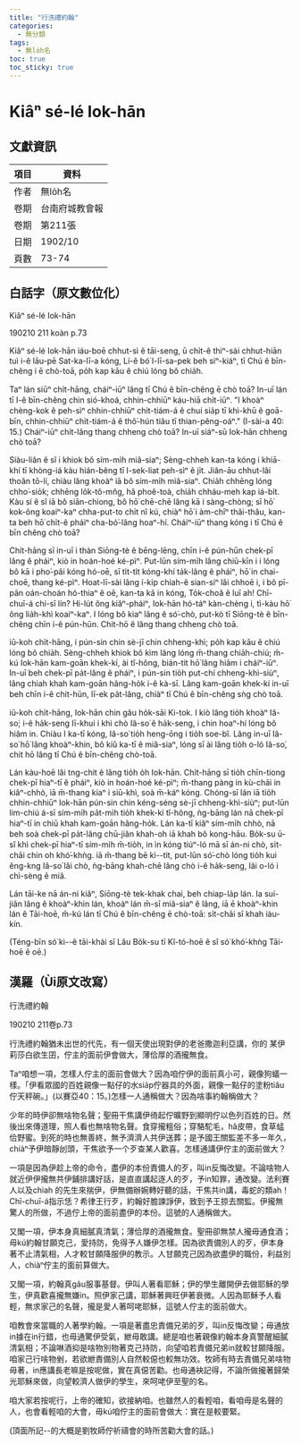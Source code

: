 ```yaml
---
title: "行洗禮約翰"
categories:
  - 無分類
tags:
  - 無lo̍h名
toc: true
toc_sticky: true
---
```


# Kiâⁿ sé-lé Iok-hān

## 文獻資訊

| 項目 | 資料 |
|---|---|
| 作者 | 無lo̍h名 |
| 卷期 | 台南府城教會報 |
| 卷期 | 第211張 |
| 日期 | 1902/10 |
| 頁數 | 73-74 |

## 白話字（原文數位化）

Kiâⁿ sé-lé Iok-hān

190210 211 koàn p.73

Kiâⁿ sé-lé Iok-hān iáu-boē chhut-sì ê tāi-seng, ū chi̍t-ê thiⁿ-sài chhut-hiān tuì i-ê lāu-pē Sat-ka-lī-a kóng, Lí-ê bó͘ I-lī-sa-pek beh siⁿ-kiáⁿ, tī Chú ê bīn-chêng i ē chò-toā, po̍h kap kāu ê chiú lóng bô chia̍h.

Taⁿ lán siūⁿ chi̍t-hāng, cháiⁿ-iūⁿ lâng tī Chú ê bīn-chêng ē chò toā? In-uī lán tī I-ê bīn-chêng chin sió-khoá, chhin-chhiūⁿ káu-hiā chi̍t-iūⁿ. "I khoàⁿ chèng-kok ê peh-sìⁿ chhin-chhiūⁿ chi̍t-tiám-á ê chuí sia̍p tī khì-khū ê goā-bīn, chhin-chhiūⁿ chi̍t-tiám-á ê thô͘-hún tiâu tī thian-pêng-oáⁿ." (I-sài-a 40: 15.) Cháiⁿ-iūⁿ chi̍t-lâng thang chheng chò toā? In-uī siáⁿ-sū Iok-hān chheng chò toā?

Siàu-liân ê sî i khiok bô sím-mi̍h miâ-siaⁿ; Sèng-chheh kan-ta kóng i khiā-khí tī khòng-iá kàu hián-bêng tī I-sek-liat peh-sìⁿ ê ji̍t. Jiân-āu chhut-lâi thoân tō-lí, chiàu lâng khoàⁿ iā bô sím-mi̍h miâ-siaⁿ. Chia̍h chhēng lóng chho͘-sio̍k; chhēng lo̍k-tô-mn̂g, hâ phoê-toà, chia̍h chháu-meh kap iá-bi̍t. Kàu sí ê sî iā bô siān-chiong, bô hō͘ chē-chē lâng kā i sàng-chòng; sī hō͘ kok-ông koaiⁿ-kaⁿ chha-put-to chi̍t nî kú, chiàⁿ hō͘ i àm-chīⁿ thâi-thâu, kan-ta beh hō͘ chi̍t-ê pháiⁿ cha-bó͘-lâng hoaⁿ-hí. Cháiⁿ-iūⁿ thang kóng i tī Chú ê bīn chêng chò toā?

Chi̍t-hāng sī in-uī i thàn Siōng-tè ê bēng-lēng, chīn i-ê pún-hūn chek-pī lâng ê pháiⁿ, kiò in hoán-hoé ké-pìⁿ. Put-lūn sím-mi̍h lâng chiū-kīn i i lóng bô kā i pho͘-pâi kóng hó-oē, sī ti̍t-ti̍t kóng-khí ta̍k-lâng ê pháiⁿ, hō͘ in chai-choē, thang ké-pìⁿ. Hoat-lī-sài lâng í-ki̍p chiah-ê sian-siⁿ lâi chhoē i, i bô pī-pān oán-choán hó-thiaⁿ ê oē, kan-ta kā in kóng, To̍k-choâ ê luī ah! Chī-chuī-á chí-sī lín? Hi-lu̍t ông kiâⁿ-pháiⁿ, Iok-hān hó-táⁿ kàn-chèng i, tì-kàu hō͘ ông lia̍h-khì koaiⁿ-kaⁿ. I lóng bô kiaⁿ lâng ê só͘-chò, put-kò tī Siōng-tè ê bīn-chêng chīn i-ê pún-hūn. Chit-hō ê lâng thang chheng chò toā.

iū-koh chi̍t-hāng, i pún-sin chin sè-jī chin chheng-khì; po̍h kap kāu ê chiú lóng bô chia̍h. Sèng-chheh khiok bô kìm lâng lóng m̄-thang chia̍h-chiú; m̄-kú Iok-hān kam-goān khek-kí, ài tî-hông, bián-tit hō͘ lâng hiâm i cháiⁿ-iūⁿ. In-uī beh chek-pī pa̍t-lâng ê pháiⁿ, i pún-sin tio̍h put-chí chheng-khì-siùⁿ, lâng chiah khah kam-goān hâng-ho̍k i-ê kà-sī. Lâng kam-goān khek-kí in-uī beh chīn i-ê chit-hūn, lī-ek pa̍t-lâng, chiàⁿ tī Chú ê bīn-chêng sǹg chò toā.

iū-koh chi̍t-hāng, Iok-hān chin gâu ho̍k-sāi Ki-tok. I kiò lâng tio̍h khoàⁿ Iâ-so͘; i-ê ha̍k-seng lī-khui i khì chò Iâ-so͘ ê ha̍k-seng, i chin hoaⁿ-hí lóng bô hiâm in. Chiàu I ka-tī kóng, Iâ-so͘ tio̍h heng-ōng i tio̍h soe-bî. Lâng in-uī Iâ-so͘ hō͘ lâng khoàⁿ-khin, bô kiû ka-tī ê miâ-siaⁿ, lóng sī ài lâng tio̍h o-ló Iâ-so͘, chit hō lâng tī Chú ê bīn-chêng chò-toā.

Lán kàu-hoē lâi tng-chit ê lâng tio̍h o̍h Iok-hān. Chi̍t-hāng sī tio̍h chīn-tiong chek-pī hiaⁿ-tī ê pháiⁿ, kiò in hoán-hoé ké-pìⁿ; m̄-thang pàng in kù-chāi in kiâⁿ-chhò, iā m̄-thang kiaⁿ i siū-khì, soà m̄-káⁿ kóng. Chóng-sī lán iā tio̍h chhin-chhiūⁿ Iok-hān pún-sin chin kéng-séng sè-jī chheng-khì-siùⁿ; put-lūn lim-chiú á-sī sím-mi̍h pa̍t-mi̍h tio̍h khek-kí tî-hông, ǹg-bāng lán nā chek-pī hiaⁿ-tī in chiū khah kam-goān hâng-ho̍k. Lán ka-tī kiâⁿ sím-mi̍h chhò, nā beh soà chek-pī pa̍t-lâng chū-jiân khah-oh iā khah bô kong-hāu. Bo̍k-su ū-sî khì chek-pī hiaⁿ-tī sím-mi̍h m̄-tio̍h, in ìn kóng tiúⁿ-ló mā sī án-ni chò, si̍t-chāi chin oh khó͘-khǹg. iā m̄-thang bē kì--tit, put-lūn só͘-chò lóng tio̍h kui êng-kng Iâ-so͘ lâi chò, ǹg-bāng khah-chē lâng chò i-ê ha̍k-seng, lâi o-ló i chì-sèng ê miâ.

Lán tāi-ke nā án-ni kiâⁿ, Siōng-tè tek-khak chai, beh chiap-la̍p lán. Ia sui-jiân lâng ê khoàⁿ-khin lán, khoàⁿ lán m̄-sī miâ-siaⁿ ê lâng, iā ē khoàⁿ-khin lán ê Tāi-hoē, m̄-kú lán tī Chú ê bīn-chêng ē chò-toā: si̍t-chāi sī khah iàu-kín.

(Téng-bīn só͘ kì--ê tāi-khài sī Lâu Bo̍k-su tī Kî-tó-hoē ê sî só͘ khó͘-khǹg Tāi-hoē ê oē.)

## 漢羅（Ùi原文改寫）

行洗禮約翰

190210 211卷p.73

行洗禮約翰猶未出世的代先，有一個天使出現對伊的老爸撒迦利亞講，你的 某伊莉莎白欲生囝，佇主的面前伊會做大，薄佮厚的酒攏無食。

Taⁿ咱想一項，怎樣人佇主的面前會做大？因為咱佇伊的面前真小可，親像狗蟻一樣。「伊看眾國的百姓親像一點仔的水sia̍p佇器具的外面，親像一點仔的塗粉tiâu佇天秤碗。」(以賽亞40：15。)怎樣一人通稱做大？因為啥事約翰稱做大？

少年的時伊卻無啥物名聲；聖冊干焦講伊徛起佇曠野到顯明佇以色列百姓的日。然後出來傳道理，照人看也無啥物名聲。食穿攏粗俗；穿駱駝毛，hâ皮帶，食草蜢佮野蜜。到死的時也無善終，無予濟濟人共伊送葬；是予國王關監差不多一年久，chiàⁿ予伊暗靜刣頭，干焦欲予一个歹查某人歡喜。怎樣通講伊佇主的面前做大？

一項是因為伊趁上帝的命令，盡伊的本份責備人的歹，叫in反悔改變。不論啥物人就近伊伊攏無共伊鋪排講好話，是直直講起逐人的歹，予in知罪，通改變。法利賽人以及chiah 的先生來揣伊，伊無備辦婉轉好聽的話，干焦共in講，毒蛇的類ah！Chī-chuī-á指示恁？希律王行歹，約翰好膽諫諍伊，致到予王掠去關監。伊攏無驚人的所做，不過佇上帝的面前盡伊的本份。這號的人通稱做大。

又閣一項，伊本身真細膩真清氣；薄佮厚的酒攏無食。聖冊卻無禁人攏毋通食酒；毋kú約翰甘願克己，愛持防，免得予人嫌伊怎樣。因為欲責備別人的歹，伊本身著不止清氣相，人才較甘願降服伊的教示。人甘願克己因為欲盡伊的職份，利益別人，chiàⁿ佇主的面前算做大。

又閣一項，約翰真gâu服事基督。伊叫人著看耶穌；伊的學生離開伊去做耶穌的學生，伊真歡喜攏無嫌in。照伊家己講，耶穌著興旺伊著衰微。人因為耶穌予人看輕，無求家己的名聲，攏是愛人著呵咾耶穌，這號人佇主的面前做大。

咱教會來當職的人著學約翰。一項是著盡忠責備兄弟的歹，叫in反悔改變；毋通放in據在in行錯，也毋通驚伊受氣，紲毋敢講。總是咱也著親像約翰本身真警醒細膩清氣相；不論啉酒抑是啥物別物著克己持防，向望咱若責備兄弟in就較甘願降服。咱家己行啥物剉，若欲紲責備別人自然較僫也較無功效。牧師有時去責備兄弟啥物毋著，in應講長老嘛是按呢做，實在真僫苦勸。也毋通袂記得，不論所做攏著歸榮光耶穌來做，向望較濟人做伊的學生，來呵咾伊至聖的名。

咱大家若按呢行，上帝的確知，欲接納咱。也雖然人的看輕咱，看咱毋是名聲的人，也會看輕咱的大會，毋kú咱佇主的面前會做大：實在是較要緊。

(頂面所記--的大概是劉牧師佇祈禱會的時所苦勸大會的話。)
